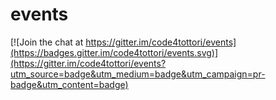 # events

[![Join the chat at https://gitter.im/code4tottori/events](https://badges.gitter.im/code4tottori/events.svg)](https://gitter.im/code4tottori/events?utm_source=badge&utm_medium=badge&utm_campaign=pr-badge&utm_content=badge)
